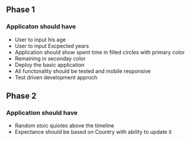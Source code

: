 ## Phase 1
### Applicaton should have
- User to input his age
- User to input Excpected years
- Application should show spent time in filled circles with primary color
- Remaining in seconday color
- Deploy the basic application 
- All functonality should be tested and mobile responsive
- Test driven development approch 

## Phase 2
### Application should have
- Random stoic quiotes above the timeline 
- Expectance should be based on Country with ability to update it
